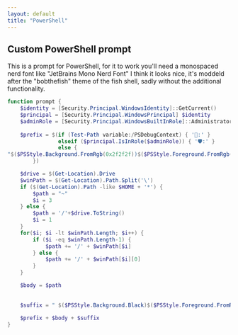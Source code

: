 ```yaml
---
layout: default
title: "PowerShell"
---
```


## Custom PowerShell prompt

This is a prompt for PowerShell, for it to work you'll need a monospaced nerd font like "JetBrains Mono Nerd Font"
I think it looks nice, it's moddeld after the "bobthefish" theme of the fish shell, sadly without the additional functionality.

```powershell
function prompt {
	$identity = [Security.Principal.WindowsIdentity]::GetCurrent()
    $principal = [Security.Principal.WindowsPrincipal] $identity
    $adminRole = [Security.Principal.WindowsBuiltInRole]::Administrator
	
	$prefix = $(if (Test-Path variable:/PSDebugContext) { '🐛:' }
                elseif ($principal.IsInRole($adminRole)) { '🛡:' }
                else {
"$($PSStyle.Background.FromRgb(0x2f2f2f))$($PSStyle.Foreground.FromRgb(0x6084f3))" + $env:USERNAME + "$($PSStyle.Foreground.Yellow)" + '@' + "$($PSStyle.Foreground.White)"
		})

	$drive = $(Get-Location).Drive
    $winPath = $(Get-Location).Path.Split('\')
	if ($(Get-Location).Path -like $HOME + '*') {
		$path = "~"
		$i = 3
	} else {
		$path = '/'+$drive.ToString()
		$i = 1
	}
	for($i; $i -lt $winPath.Length; $i++) {
		if ($i -eq $winPath.Length-1) {
			$path += '/' + $winPath[$i]
		} else {
			$path += '/' + $winPath[$i][0]
		}
	}

	$body = $path
	
				
	$suffix = " $($PSStyle.Background.Black)$($PSStyle.Foreground.FromRgb(0x2f2f2f)) $($PSStyle.Reset)"
	
    $prefix + $body + $suffix
}
```